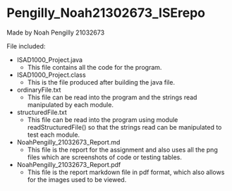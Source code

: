 # Pengilly_Noah21302673_ISErepo
Made by Noah Pengilly 21032673

File included:
* ISAD1000_Project.java
    - This file contains all the code for the program.
* ISAD1000_Project.class
    - This is the file produced after building the java file.
* ordinaryFile.txt
    - This file can be read into the program and the strings read manipulated by each module.
* structuredFile.txt
    - This file can be read into the program using module readStructuredFile() so that the strings read can be manipulated to test each module.
* NoahPengilly_21032673_Report.md
    - This file is the report for the assignment and also uses all the png files which are screenshots of code or testing tables.
* NoahPengilly_21032673_Report.pdf
    - This file is the report markdown file in pdf format, which also allows for the images used to be viewed.